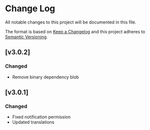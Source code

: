 # Change Log
All notable changes to this project will be documented in this file.

The format is based on [Keep a Changelog](http://keepachangelog.com/)
and this project adheres to [Semantic Versioning](http://semver.org/).

## [v3.0.2]
### Changed
- Remove binary dependency blob

## [v3.0.1]
### Changed
- Fixed notification permission
- Updated translations

